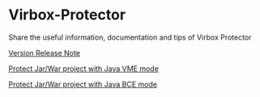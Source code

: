 # Virbox-Protector
Share the useful information, documentation and tips of Virbox Protector

[Version Release Note](VersionReleaseNote.md)

[Protect Jar/War project with Java VME mode](JavaVMEProtector.md)

[Protect Jar/War project with Java BCE mode](JavaBCEprotect.md)

